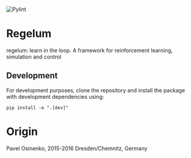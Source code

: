 ![Pylint](https://img.shields.io/gist/json/cc6dbe4dd30dd1b0f715602f182c1a72?filename=pylint.json&label=pylint&message=score&color=brightgreen)

# Regelum
regelum: learn in the loop. A framework for reinforcement learning, simulation and control

## Development

For development purposes, clone the repository and install the package with development dependencies using:
```
pip install -e ".[dev]"
```

# Origin

Pavel Osinenko, 2015-2016
Dresden/Chemnitz, Germany
